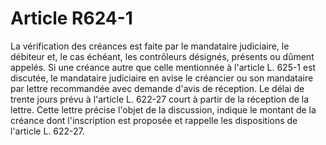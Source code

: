 # Article R624-1

La vérification des créances est faite par le mandataire judiciaire, le débiteur et, le cas échéant, les contrôleurs désignés, présents ou dûment appelés.   Si une créance autre que celle mentionnée à l'article L. 625-1 est discutée, le mandataire judiciaire en avise le créancier ou son mandataire par lettre recommandée avec demande d'avis de réception. Le délai de trente jours prévu à l'article L. 622-27 court à partir de la réception de la lettre. Cette lettre précise l'objet de la discussion, indique le montant de la créance dont l'inscription est proposée et rappelle les dispositions de l'article L. 622-27.